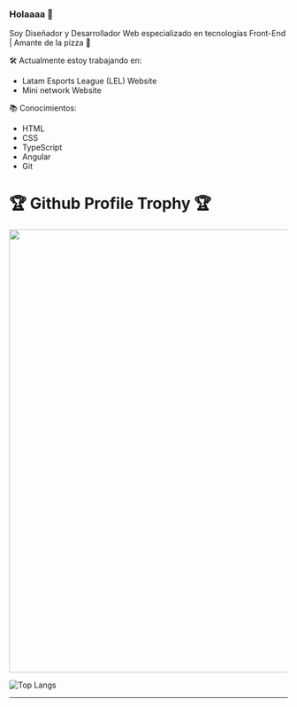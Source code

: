 ### Holaaaa 👋

Soy Diseñador y Desarrollador Web especializado en tecnologías Front-End | Amante de la pizza 🍕 


🛠️ Actualmente estoy trabajando en:
- Latam Esports League (LEL) Website
- Mini network Website

📚 Conocimientos:
- HTML
- CSS
- TypeScript
- Angular
- Git

<h1>🏆 Github Profile Trophy 🏆</h1>
  <img width=800 src="https://github-profile-trophy.vercel.app/?username=Luamcho&column=5&margin-w=15&margin-h=15&theme=discord&&no-frame=true"

  ---
  
  ![Top Langs](https://github-readme-stats.vercel.app/api/top-langs/?username=Luamcho&layout=compact&show_icons=true)
  

---
